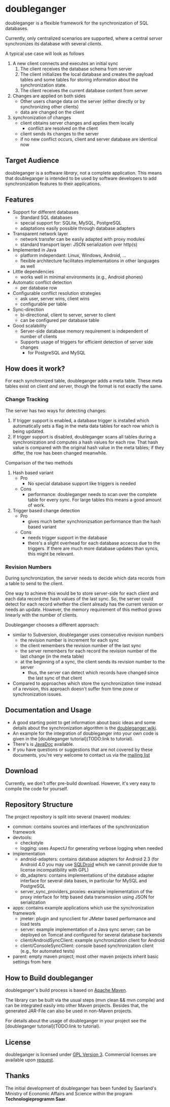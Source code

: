 # doubleganger

doubleganger is a flexible framework for the synchronization of SQL databases.

Currently, only centralized scenarios are supported, where a central *server* synchronizes its database with several *clients*.

A typical use case will look as follows

1. A new client connects and executes an initial sync
   1. The client receives the database schema from server
   1. The client initializes the local database and creates the payload tables and some tables for storing information about the synchronization state.
   1. The client receives the current database content from server
1. Changes are applied on both sides
   * Other users change data on the server (either directly or by synchronizing other clients)
   * data are changed on the client
1. synchronization of changes
   * client obtains server changes and applies them locally
      * conflict are resolved on the client
   * client sends its changes to the server
   * if no new conflict occurs, client and server database are identical now

## Target Audience

doubleganger is a software *library*, not a complete application. This means that doubleganger is intended to be used by software developers to add synchronization features to their applications.

## Features

* Support for different databases
   * Standard SQL databases
   * special support for: SQLite, MySQL, PostgreSQL
   * adaptations easily possible through database adapters
* Transparent network layer
   * network transfer can be easily adapted with proxy modules
   * standard transport layer: JSON serialization over http(s)
* Implemented in Java
   * platform independant: Linux, Windows, Android, ...
   * flexible architecture facilitates implementations in other languages as well
* Little dependencies
   * works well in minimal environments (e.g., Android phones)
* Automatic conflict detection
   * per database row
* Configurable conflict resolution strategies
   * ask user, server wins, client wins
   * configurable per table
* Sync-direction
   * bi-directional, client to server, server to client
   * can be configured per database table
* Good scalability
   * Server-side database memory requirement is independent of number of clients
   * Supports usage of triggers for efficient detection of server side changes
      * for PostgreSQL and MySQL

## How does it work?

For each synchronized table, doubleganger adds a meta table. These meta tables exist on client *and* server, though the format is not exactly the same.

### Change Tracking

The server has two ways for detecting changes:

1. If trigger support is enabled, a database trigger is installed which automatically sets a flag in the meta data tables for each row which is being updated.
1. If trigger support is disabled, doubleganger scans all tables during a synchronization and computes a hash values for each row. That hash value is compared with the original hash value in the meta tables; if they differ, the row has been changed meanwhile.

Comparison of the two methods
   1. Hash based variant
      * Pro
         * No special database support like triggers is needed
      * Cons
         * performance: doubleganger needs to scan over the complete table for every sync. For large tables this means a good amount of work.
   1. Trigger based change detection
      * Pro
         * gives much better synchronizsation performance than the hash based variant
      * Cons
         * needs trigger support in the database
         * there's a slight overhead for each database accecss due to the triggers. If there are much more database updates than syncs, this might be relevant.

### Revision Numbers

During synchronization, the server needs to decide which data records from a table to send to the client.

One way to achieve this would be to store server-side for each client and each data record the hash values of the last sync. So, the server could detect for each record whether the client already has the current version or needs an update. However, the memory requirement of this method grows linearly with the number of clients.

Doubleganger chooses a different approach:
   * similar to Subversion, doubleganger uses consecutive revision numbers
      * the revision number is increment for each sync
      * the client remembers the revision number of the last sync
      * the server remembers for each record the revision number of the last change (in the meta table)
      * at the beginning of a sync, the client sends its revision number to the server
         * thus, the server can detect which records have changed since the last sync of that client
   * Compared to approaches which store the synchronization time instead of a revision, this approach doesn't suffer from time zone or synchronization issues.

## Documentation and Usage

* A good starting point to get information about basic ideas and some details about the synchronization algorithm is the [doubleganger wiki](TODO).
* An example for the integration of doubleganger into your own code is given in the [doubleganger tutorial](TODO:link to tutorial).
* There's is [JavaDoc](TODO:link) available.
* If you have questions or suggestions that are not covered by these documents, you're very welcome to contact us via the [mailing list](TODO:link)

## Download

Currently, we don't offer pre-build download. However, it's very easy to compile the code for yourself.

## Repository Structure

The project repository is split into several (maven) modules:

* common: contains sources and interfaces of the synchronization framework
* devtools:
  * checkstyle
  * logging: uses AspectJ for generating verbose logging when needed
* implementation
  * android-adapters: contains database adapters for Android 2.3 (for Android 4.0 you may use [SQLDroid](https://github.com/SQLDroid/SQLDroid) which we cannot provide due to license incompatibility with GPL)
  * db_adapters: contains implementations of the database adapter interface for several data bases, in particular for MySQL and PostgreSQL
  * server_sync_providers_proxies: example implementation of the proxy interface for http based data transmission using JSON for serialization
* apps: contains example applications which use the synchronization framework
  * jmeter: plugin and syncclient for JMeter based performance and load tests
  * server: example implementation of a Java sync server; can be deployed on Tomcat and configured for several database backends
  * client/AndroidSyncClient: example synchronization client for Android
  * client/ConsoleSyncClient: console based synchronization client (e.g., for automated tests)
* parent: empty maven project; most other maven projects inherit basic settings from here

## How to Build doubleganger

doubleganger's build process is based on [Apache Maven](http://maven.apache.org/).

The library can be built via the usual steps (mvn clean && mvn compile) and can be integrated easily into other Maven projects. Besides that, the generated JAR-File can also be used in non-Maven projects.

For details about the usage of doubleganger in your project see the [doubleganger tutorial](TODO:link to tutorial).

## License

doubleganger is licensed under [GPL Version 3](http://www.gnu.org/licenses/gpl.html). Commercial licenses are available upon [request](swd@consistec.de).

## Thanks

The initial development of doubleganger has been funded by Saarland's Ministry of Economic Affairs and Science within the program **Technologieprogramm Saar**.

